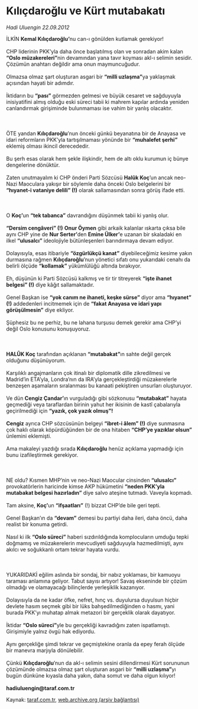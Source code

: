 # Kılıçdaroğlu ve Kürt mutabakatı

*Hadi Uluengin 22.09.2012*

<div class="yazi">İLKİN <strong>Kemal Kılıçdaroğlu’</strong>nu can-ı gönülden kutlamak gerekiyor!<br/><br/>CHP liderinin PKK’yla daha önce başlatılmış olan ve sonradan akim kalan <strong>“Oslo müzakereleri”</strong>nin devamından yana tavır koyması akl-ı selimin sesidir. Çözümün anahtarı değildir ama onun maymuncuğudur.<br/><br/>Olmazsa olmaz şart oluşturan asgari bir <strong>“milli uzlaşma”</strong>ya yaklaşmak açısından hayati bir adımdır.<br/><br/>İktidarın bu <strong>“pası”</strong> görmezden gelmesi ve büyük cesaret ve sağduyuyla inisiyatifini almış olduğu eski süreci tabii ki mahrem kapılar ardında yeniden canlandırmak girişiminde bulunmaması ise vahim bir yanlış olacaktır.<br/><br/><br/><br/>ÖTE yandan <strong>Kılıçdaroğlu</strong>’nun önceki günkü beyanatına bir de Anayasa ve idari reformların PKK’yla tartışılmaması yönünde bir <strong>“muhalefet şerhi”</strong> eklemiş olması ikincil derecededir.<br/><br/>Bu şerh esas olarak hem şekle ilişkindir, hem de altı oklu kurumun iç bünye dengelerine dönüktür.<br/><br/>Zaten unutmayalım ki CHP önderi Parti Sözcüsü <strong>Halûk Koç</strong>’un ancak neo-Nazi Maoculara yakışır bir söylemle daha önceki Oslo belgelerini bir <strong>“hıyanet-i vataniye delili” (!)</strong> olarak sallamasından sonra görüş ifade etti.<br/><br/><br/><br/>O <strong>Koç’</strong>un <strong>“tek tabanca”</strong> davrandığını düşünmek tabii ki yanlış olur.<br/><br/><strong>“Dersim cengâveri” (!)</strong> <strong>Onur Öymen</strong> gibi arkaik kalanlar ıskarta çıksa bile aynı CHP yine de <strong>Nur Serter’</strong>den <strong>Emine Ülker’</strong>e uzanan bir skaladaki en ilkel <strong>“ulusalcı”</strong> ideolojiyle bütünleşenleri barındırmaya devam ediyor.<br/><br/>Dolayısıyla, esas itibariyle <strong>“özgürlükçü kanat”</strong> diyebileceğimiz kesime yakın durmasına rağmen <strong>Kılıçdaroğlu</strong>’nun yönetici sıfatı onu yukarıdaki cenahı da belirli ölçüde <strong>“kollamak”</strong> yükümlülüğü altında bırakıyor.<br/><br/>Eh, düşünün ki Parti Sözcüsü kalkmış ve tir tir titreyerek <strong>“işte ihanet belgesi” (!)</strong> diye kâğıt sallamaktadır.<br/><br/>Genel Başkan ise <strong>“yok canım ne ihaneti, keşke sürse”</strong> diyor ama <strong>“hıyanet” (!)</strong> addedenleri incitmemek için de <strong>“fakat Anayasa ve idari yapı görüşülmesin”</strong> diye ekliyor.<br/><br/>Şüphesiz bu ne perhiz, bu ne lahana turşusu demek gerekir ama CHP’yi değil Oslo konusunu konuşuyoruz.<br/><br/><br/><br/><strong>HALÛK Koç</strong> tarafından açıklanan <strong>“mutabakat”</strong>ın sahte değil gerçek olduğunu düşünüyorum.<br/><br/>Karşılıklı angajmanların çok itinalı bir diplomatik dille zikredilmesi ve Madrid’in ETA’yla, Londra’nın da IRA’yla gerçekleştirdiği müzakerelerle benzeşen aşamaların sıralanması bu kanaati pekiştiren unsurları oluşturuyor.<br/><br/>Ve dün <strong>Cengiz Çandar’</strong>ın vurguladığı gibi sözkonusu <strong>“mutabakat”</strong> hayata geçmediği veya taraflardan birinin yahut her ikisinin de kastî çabalarıyla geçirilmediği için <strong>“yazık, çok yazık olmuş”!<br/><br/></strong><strong>Cengiz</strong> ayrıca CHP sözcüsünün belgeyi <strong>“ibret-i âlem” (!)</strong> diye sunmasına çok haklı olarak köpürdüğünden bir de ona hitaben <strong>“CHP’ye yazıklar olsun”</strong> ünlemini eklemişti.<br/><br/>Ama makaleyi yazdığı sırada <strong>Kılıçdaroğlu</strong> henüz açıklama yapmadığı için bunu izafileştirmek gerekiyor.<br/><br/><br/><br/>NE oldu? Kısmen MHP’nin ve neo-Nazi Maocular cinsinden <strong>“ulusalcı”</strong> provokatörlerin haricinde kimse AKP hükümetini <strong>“neden PKK’yla mutabakat belgesi hazırladın”</strong> diye salvo ateşine tutmadı. Vaveyla kopmadı.<br/><br/>Tam aksine, <strong>Koç’</strong>un <strong>“ifşaatları”</strong> (!) bizzat CHP’de bile geri tepti.<br/><br/>Genel Başkan’ın da <strong>“devam”</strong> demesi bu partiyi daha ileri, daha öncü, daha realist bir konuma getirdi.<br/><br/>Nasıl ki ilk <strong>“Oslo süreci”</strong> haberi sızdırıldığında komplocuların umduğu tepki doğmamış ve müzakerelerin mevcudiyeti sağduyuyla hazmedilmişti, aynı akılcı ve soğukkanlı ortam tekrar hayata vurdu.<br/><br/><br/><br/>YUKARIDAKİ eğilim aslında bir sondaj, bir nabız yoklaması, bir kamuoyu taraması anlamına geliyor. Tabut sayısı artıyor! Savaş ekseninde bir çözüm olmadığı ve olamayacağı bilinçlerde yerleşiklik kazanıyor.<br/><br/>Dolayısıyla da ne kadar öfke, nefret, hınç vs. duyulursa duyulsun hiçbir devlete hasım seçmek gibi bir lüks bahşedilmediğinden o hasmı, yani burada PKK’yı muhatap almak metazori bir gerçeklik olarak dayatıyor.<br/><br/>İktidar <strong>“Oslo süreci”</strong>yle bu gerçekliği kavradığını zaten ispatlamıştı. Girişimiyle yalnız övgü hak ediyordu.<br/><br/>Aynı gerçekliğe şimdi tekrar ve geçmiştekine oranla da epey ferah ölçüde bir manevra marjıyla dönülebilir.<br/><br/>Çünkü <strong>Kılıçdaroğlu</strong>’nun da akl-ı selimin sesini dillendirmesi Kürt sorununun çözümünde olmazsa olmaz şart oluşturan asgari bir <strong>“milli uzlaşma”</strong>yı bugün dünküne kıyasla daha yakın, daha somut ve daha olgun kılıyor!<br/><br/><strong>hadiuluengin@taraf.com.tr<br/></strong>
</div>

Kaynak: [taraf.com.tr](http://www.taraf.com.tr/hadi-uluengin/makale-kilicdaroglu-ve-kurt-mutabakati.htm), [web.archive.org (arşiv bağlantısı)](http://web.archive.org/web/20130623151336/http://www.taraf.com.tr/hadi-uluengin/makale-kilicdaroglu-ve-kurt-mutabakati.htm)

